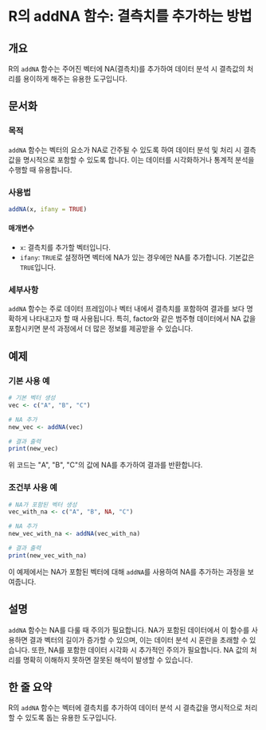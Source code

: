 <!--
Meta Description: # R의 addNA 함수: 결측치를 추가하는 방법 ## 개요 R의 `addNA` 함수는 주어진 벡터에 NA(결측치)를 추가하여 데이터 분석 시 결측값의 처리를 용이하게 해주는 유용한 도구입니다. ## 문서화 ### 목적 `addNA` 함수는 벡터의 요소가 NA로 간주될...
Meta Keywords: addna, 데이터, 함수는, na를, 결측치를
-->

# R의 addNA 함수: 결측치를 추가하는 방법

## 개요
R의 `addNA` 함수는 주어진 벡터에 NA(결측치)를 추가하여 데이터 분석 시 결측값의 처리를 용이하게 해주는 유용한 도구입니다.

## 문서화
### 목적
`addNA` 함수는 벡터의 요소가 NA로 간주될 수 있도록 하여 데이터 분석 및 처리 시 결측값을 명시적으로 포함할 수 있도록 합니다. 이는 데이터를 시각화하거나 통계적 분석을 수행할 때 유용합니다.

### 사용법
```R
addNA(x, ifany = TRUE)
```

#### 매개변수
- `x`: 결측치를 추가할 벡터입니다.
- `ifany`: `TRUE`로 설정하면 벡터에 NA가 있는 경우에만 NA를 추가합니다. 기본값은 `TRUE`입니다.

### 세부사항
`addNA` 함수는 주로 데이터 프레임이나 벡터 내에서 결측치를 포함하여 결과를 보다 명확하게 나타내고자 할 때 사용됩니다. 특히, factor와 같은 범주형 데이터에서 NA 값을 포함시키면 분석 과정에서 더 많은 정보를 제공받을 수 있습니다.

## 예제
### 기본 사용 예
```R
# 기본 벡터 생성
vec <- c("A", "B", "C")

# NA 추가
new_vec <- addNA(vec)

# 결과 출력
print(new_vec)
```
위 코드는 "A", "B", "C"의 값에 NA를 추가하여 결과를 반환합니다.

### 조건부 사용 예
```R
# NA가 포함된 벡터 생성
vec_with_na <- c("A", "B", NA, "C")

# NA 추가
new_vec_with_na <- addNA(vec_with_na)

# 결과 출력
print(new_vec_with_na)
```
이 예제에서는 NA가 포함된 벡터에 대해 `addNA`를 사용하여 NA를 추가하는 과정을 보여줍니다.

## 설명
`addNA` 함수는 NA를 다룰 때 주의가 필요합니다. NA가 포함된 데이터에서 이 함수를 사용하면 결과 벡터의 길이가 증가할 수 있으며, 이는 데이터 분석 시 혼란을 초래할 수 있습니다. 또한, NA를 포함한 데이터 시각화 시 추가적인 주의가 필요합니다. NA 값의 처리를 명확히 이해하지 못하면 잘못된 해석이 발생할 수 있습니다.

## 한 줄 요약
R의 `addNA` 함수는 벡터에 결측치를 추가하여 데이터 분석 시 결측값을 명시적으로 처리할 수 있도록 돕는 유용한 도구입니다.